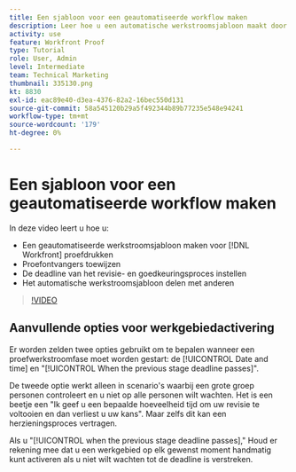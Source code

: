 ```yaml
---
title: Een sjabloon voor een geautomatiseerde workflow maken
description: Leer hoe u een automatische werkstroomsjabloon maakt door proefdrukontvangers toe te wijzen en proefdrukdeadlines in te stellen. Vervolgens deelt u de sjabloon met andere gebruikers.
activity: use
feature: Workfront Proof
type: Tutorial
role: User, Admin
level: Intermediate
team: Technical Marketing
thumbnail: 335130.png
kt: 8830
exl-id: eac89e40-d3ea-4376-82a2-16bec550d131
source-git-commit: 58a545120b29a5f492344b89b77235e548e94241
workflow-type: tm+mt
source-wordcount: '179'
ht-degree: 0%

---
```


# Een sjabloon voor een geautomatiseerde workflow maken

In deze video leert u hoe u:

* Een geautomatiseerde werkstroomsjabloon maken voor [!DNL  Workfront] proefdrukken
* Proefontvangers toewijzen
* De deadline van het revisie- en goedkeuringsproces instellen
* Het automatische werkstroomsjabloon delen met anderen

>[!VIDEO](https://video.tv.adobe.com/v/335130/?quality=12)

## Aanvullende opties voor werkgebiedactivering

Er worden zelden twee opties gebruikt om te bepalen wanneer een proefwerkstroomfase moet worden gestart: de [!UICONTROL Date and time] en &quot;[!UICONTROL When the previous stage deadline passes]&quot;.

De tweede optie werkt alleen in scenario&#39;s waarbij een grote groep personen controleert en u niet op alle personen wilt wachten. Het is een beetje een &quot;Ik geef u een bepaalde hoeveelheid tijd om uw revisie te voltooien en dan verliest u uw kans&quot;. Maar zelfs dit kan een herzieningsproces vertragen.

Als u &quot;[!UICONTROL when the previous stage deadline passes],&quot; Houd er rekening mee dat u een werkgebied op elk gewenst moment handmatig kunt activeren als u niet wilt wachten tot de deadline is verstreken.

<!--
Lean More URLs
-->
